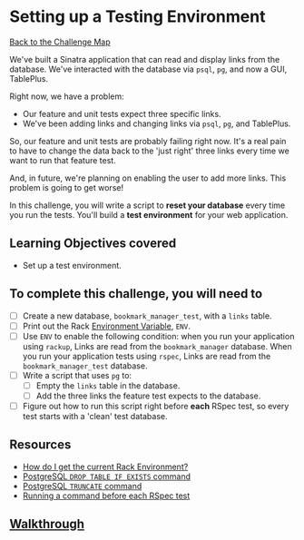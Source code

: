 # Setting up a Testing Environment

[Back to the Challenge Map](00_challenge_map.md)

We've built a Sinatra application that can read and display links from the database. We've interacted with the database via `psql`, `pg`, and now a GUI, TablePlus.

Right now, we have a problem:

- Our feature and unit tests expect three specific links.
- We've been adding links and changing links via `psql`, `pg`, and TablePlus.

So, our feature and unit tests are probably failing right now. It's a real pain to have to change the data back to the 'just right' three links every time we want to run that feature test.

And, in future, we're planning on enabling the user to add more links. This problem is going to get worse!

In this challenge, you will write a script to **reset your database** every time you run the tests. You'll build a **test environment** for your web application.

## Learning Objectives covered

* Set up a test environment.

## To complete this challenge, you will need to

- [ ] Create a new database, `bookmark_manager_test`, with a `links` table.
- [ ] Print out the Rack [Environment Variable](http://blog.honeybadger.io/ruby-guide-environment-variables/), `ENV`.
- [ ] Use `ENV` to enable the following condition: when you run your application using `rackup`, Links are read from the `bookmark_manager` database. When you run your application tests using `rspec`, Links are read from the `bookmark_manager_test` database.
- [ ] Write a script that uses `pg` to:
  - [ ] Empty the `links` table in the database.
  - [ ] Add the three links the feature test expects to the database.
- [ ] Figure out how to run this script right before **each** RSpec test, so every test starts with a 'clean' test database.

## Resources

* [How do I get the current Rack Environment?](https://stackoverflow.com/questions/15459569/how-to-get-the-current-rack-environment-in-rake)
* [PostgreSQL `DROP TABLE IF EXISTS` command](https://www.postgresql.org/docs/8.2/static/sql-droptable.html)
* [PostgreSQL `TRUNCATE` command](https://www.postgresql.org/docs/8.2/static/sql-truncate.html)
* [Running a command before each RSpec test](https://stackoverflow.com/questions/9958110/is-it-possible-to-add-somewhere-a-beforeeach-hook-so-that-all-spec-file-c)

## [Walkthrough](walkthroughs/08.md)